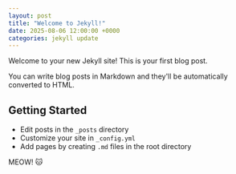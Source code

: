 ```yaml
---
layout: post
title: "Welcome to Jekyll!"
date: 2025-08-06 12:00:00 +0000
categories: jekyll update
---
```


Welcome to your new Jekyll site! This is your first blog post.

You can write blog posts in Markdown and they'll be automatically converted to HTML.

## Getting Started

- Edit posts in the `_posts` directory
- Customize your site in `_config.yml`
- Add pages by creating `.md` files in the root directory

MEOW! 🐱
